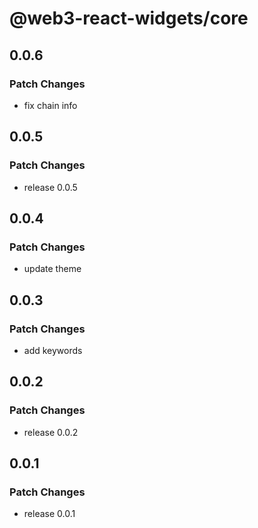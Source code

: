 # @web3-react-widgets/core

## 0.0.6

### Patch Changes

- fix chain info

## 0.0.5

### Patch Changes

- release 0.0.5

## 0.0.4

### Patch Changes

- update theme

## 0.0.3

### Patch Changes

- add keywords

## 0.0.2

### Patch Changes

- release 0.0.2

## 0.0.1

### Patch Changes

- release 0.0.1
